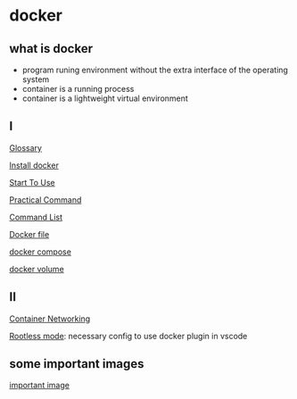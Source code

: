 # docker

## what is docker

- program runing environment without the extra interface of the operating system
- container is a running process
- container is a lightweight virtual environment

## I

[Glossary](docker-glossary.md)

[Install docker](docker-install.md)

[Start To Use](docker-start.md)

[Practical Command](docker-practical-command.md)

[Command List](docker-command-list.md)

[Docker file](docker-dockerfile.md)

[docker compose](docker-compose.md)

[docker volume](docker-volume.md)

## II

[Container Networking](docker-container-networking.md)

[Rootless mode](docker-rootless.md): necessary config to use docker plugin in vscode

## some important images

[important image](docker-important-images.md)
